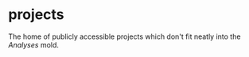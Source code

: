 # projects

The home of publicly accessible projects which don't fit neatly into the *Analyses* mold. 

